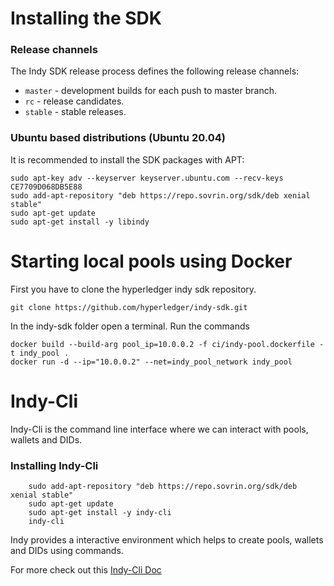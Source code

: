 # Installing the SDK
### Release channels
The Indy SDK release process defines the following release channels:

* `master` - development builds for each push to master branch.
* `rc` - release candidates.
* `stable` - stable releases.
### Ubuntu based distributions (Ubuntu 20.04)
It is recommended to install the SDK packages with APT:

    sudo apt-key adv --keyserver keyserver.ubuntu.com --recv-keys CE7709D068DB5E88
    sudo add-apt-repository "deb https://repo.sovrin.org/sdk/deb xenial stable"
    sudo apt-get update
    sudo apt-get install -y libindy
   

# Starting local pools using Docker
First you have to clone the hyperledger indy sdk repository.
```
git clone https://github.com/hyperledger/indy-sdk.git
```
In the indy-sdk folder open a terminal. Run the commands
```docker network create --subnet 10.0.0.0/8 indy_pool_network
docker build --build-arg pool_ip=10.0.0.2 -f ci/indy-pool.dockerfile -t indy_pool .
docker run -d --ip="10.0.0.2" --net=indy_pool_network indy_pool
```
# Indy-Cli
Indy-Cli is the command line interface where we can interact with pools, wallets and DIDs.
### Installing Indy-Cli
``` sudo apt-key adv --keyserver keyserver.ubuntu.com --recv-keys CE7709D068DB5E88
    sudo add-apt-repository "deb https://repo.sovrin.org/sdk/deb xenial stable"
    sudo apt-get update
    sudo apt-get install -y indy-cli
    indy-cli
```
Indy provides a interactive environment which helps to create pools, wallets and DIDs using commands.

For more check out this [Indy-Cli Doc](https://hyperledger-indy.readthedocs.io/projects/sdk/en/latest/docs/design/001-cli/README.html)




